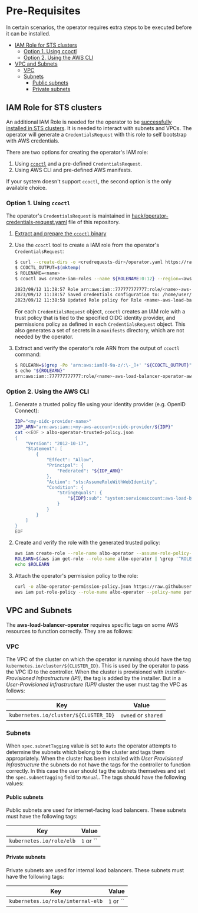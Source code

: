 # Pre-Requisites

In certain scenarios, the operator requires extra steps to be executed before it can be installed.

- [IAM Role for STS clusters](#iam-role-for-sts-clusters)
    - [Option 1. Using ccoctl](#option-1-using-ccoctl)
    - [Option 2. Using the AWS CLI](#option-2-using-the-aws-cli)
- [VPC and Subnets](#vpc-and-subnets)
    - [VPC](#vpc)
    - [Subnets](#subnets)
        - [Public subnets](#public-subnets)
        - [Private subnets](#private-subnets)

## IAM Role for STS clusters
An additional IAM Role is needed for the operator to be [successfully installed in STS clusters](install.md#operator-installation-on-sts-cluster). It is needed to interact with subnets and VPCs.
The operator will generate a `CredentialsRequest` with this role to self bootstrap with AWS credentials.

There are two options for creating the operator's IAM role:
1. Using [`ccoctl`](https://docs.openshift.com/container-platform/latest/authentication/managing_cloud_provider_credentials/cco-mode-sts.html#cco-ccoctl-configuring_cco-mode-sts) and a pre-defined `CredentialsRequest`.
2. Using AWS CLI and pre-defined AWS manifests.

If your system doesn't support `ccoctl`, the second option is the only available choice.

### Option 1. Using `ccoctl`
The operator's `CredentialsRequest` is maintained in [hack/operator-credentials-request.yaml](../hack/operator-credentials-request.yaml) file of this repository.

1. [Extract and prepare the `ccoctl` binary](https://docs.openshift.com/container-platform/4.13/authentication/managing_cloud_provider_credentials/cco-mode-sts.html#cco-ccoctl-configuring_cco-mode-sts)

2. Use the `ccoctl` tool to create a IAM role from the operator's `CredentialsRequest`:

    ```bash
   $ curl --create-dirs -o <credrequests-dir>/operator.yaml https://raw.githubusercontent.com/openshift/aws-load-balancer-operator/main/hack/operator-credentials-request.yaml
   $ CCOCTL_OUTPUT=$(mktemp)
   $ ROLENAME=<name>
   $ ccoctl aws create-iam-roles --name ${ROLENAME:0:12} --region=<aws_region> --credentials-requests-dir=<credrequests-dir> --identity-provider-arn <oidc-arn> 2>&1 | tee "${CCOCTL_OUTPUT}"

    2023/09/12 11:38:57 Role arn:aws:iam::777777777777:role/<name>-aws-load-balancer-operator-aws-load-balancer-operator created
    2023/09/12 11:38:57 Saved credentials configuration to: /home/user/<credrequests-dir>/manifests/aws-load-balancer-operator-aws-load-balancer-operator-credentials.yaml
    2023/09/12 11:38:58 Updated Role policy for Role <name>-aws-load-balancer-operator-aws-load-balancer-operator created
    ```

    For each `CredentialsRequest` object, `ccoctl` creates an IAM role with a trust
    policy that is tied to the specified OIDC identity provider, and permissions
    policy as defined in each `CredentialsRequest` object. This also generates a set
    of secrets in a `manifests` directory, which are not needed by the operator.

3. Extract and verify the operator's role ARN from the output of `ccoctl` command:

    ```bash
    $ ROLEARN=$(grep -Po 'arn:aws:iam[0-9a-z/:\-_]+' "${CCOCTL_OUTPUT}")
    $ echo "${ROLEARN}"
    arn:aws:iam::777777777777:role/<name>-aws-load-balancer-operator-aws-load-balancer-operator
    ```

### Option 2. Using the AWS CLI

1. Generate a trusted policy file using your identity provider (e.g. OpenID Connect):

    ```bash
    IDP="<my-oidc-provider-name>"
    IDP_ARN="arn:aws:iam::<my-aws-account>:oidc-provider/${IDP}"
    cat <<EOF > albo-operator-trusted-policy.json
    {
        "Version": "2012-10-17",
        "Statement": [
            {
                "Effect": "Allow",
                "Principal": {
                    "Federated": "${IDP_ARN}"
                },
                "Action": "sts:AssumeRoleWithWebIdentity",
                "Condition": {
                    "StringEquals": {
                        "${IDP}:sub": "system:serviceaccount:aws-load-balancer-operator:aws-load-balancer-operator-controller-manager"
                    }
                }
            }
        ]
    }
    EOF
    ```

2. Create and verify the role with the generated trusted policy:

    ```bash
    aws iam create-role --role-name albo-operator --assume-role-policy-document file://albo-operator-trusted-policy.json
    ROLEARN=$(aws iam get-role --role-name albo-operator | \grep '^ROLE' | \grep -Po 'arn:aws:iam[0-9a-z/:\-_]+')
    echo $ROLEARN
    ```

3. Attach the operator's permission policy to the role:

    ```bash
    curl -o albo-operator-permission-policy.json https://raw.githubusercontent.com/openshift/aws-load-balancer-operator/main/hack/operator-permission-policy.json
    aws iam put-role-policy --role-name albo-operator --policy-name perms-policy-albo-operator --policy-document file://albo-operator-permission-policy.json
    ```

## VPC and Subnets

The **aws-load-balancer-operator** requires specific tags on some AWS
resources to function correctly. They are as follows:

### VPC

The VPC of the cluster on which the operator is running should have the tag
`kubernetes.io/cluster/${CLUSTER_ID}`. This is used by the operator to pass
the VPC ID to the controller. When the cluster is provisioned with *Installer-Provisioned Infrastructure (IPI)*,
the tag is added by the installer. But in a *User-Provisioned Infrastructure (UPI)*
cluster the user must tag the VPC as follows:

| Key                                     | Value                 |
| --------------------------------------- | --------------------- |
| `kubernetes.io/cluster/${CLUSTER_ID}`   | `owned` or `shared`   |

### Subnets

When `spec.subnetTagging` value is set to `Auto` the operator attempts to
determine the subnets which belong to the cluster and tags them appropriately.
When the cluster has been installed with *User Provisioned Infrastructure* the subnets
do not have the tags for the controller to function correctly. In this case the user should tag
the subnets themselves and set the `spec.subnetTagging` field to `Manual`. The tags should
have the following values:

#### Public subnets

Public subnets are used for internet-facing load balancers. These subnets must
have the following tags:

| Key                                     | Value                 |
| --------------------------------------- | --------------------- |
| `kubernetes.io/role/elb`                | `1`  or ``            |

#### Private subnets

Private subnets are used for internal load balancers. These subnets must have
the following tags:

| Key                                     | Value                 |
| --------------------------------------- | --------------------- |
|  `kubernetes.io/role/internal-elb`      |  `1`  or ``           |
